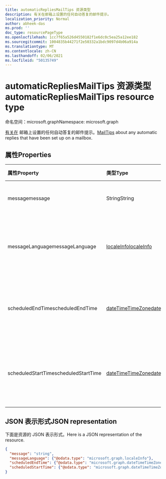 ```yaml
---
title: automaticRepliesMailTips 资源类型
description: 有关在邮箱上设置的任何自动答复的邮件提示。
localization_priority: Normal
author: abheek-das
ms.prod: ''
doc_type: resourcePageType
ms.openlocfilehash: 1cc7f65a526d4550182f1e6dc0c5ea25a12ee182
ms.sourcegitcommit: 1004835b44271f2e50332a1bdc9097d4b06a914a
ms.translationtype: MT
ms.contentlocale: zh-CN
ms.lasthandoff: 02/06/2021
ms.locfileid: "50135749"
---
```

# <a name="automaticrepliesmailtips-resource-type"></a><span data-ttu-id="b4e56-103">automaticRepliesMailTips 资源类型</span><span class="sxs-lookup"><span data-stu-id="b4e56-103">automaticRepliesMailTips resource type</span></span>

<span data-ttu-id="b4e56-104">命名空间：microsoft.graph</span><span class="sxs-lookup"><span data-stu-id="b4e56-104">Namespace: microsoft.graph</span></span>


<span data-ttu-id="b4e56-105">[有关在](../resources/mailtips.md) 邮箱上设置的任何自动答复的邮件提示。</span><span class="sxs-lookup"><span data-stu-id="b4e56-105">[MailTips](../resources/mailtips.md) about any automatic replies that have been set up on a mailbox.</span></span>

## <a name="properties"></a><span data-ttu-id="b4e56-106">属性</span><span class="sxs-lookup"><span data-stu-id="b4e56-106">Properties</span></span>
| <span data-ttu-id="b4e56-107">属性</span><span class="sxs-lookup"><span data-stu-id="b4e56-107">Property</span></span>     | <span data-ttu-id="b4e56-108">类型</span><span class="sxs-lookup"><span data-stu-id="b4e56-108">Type</span></span>   |<span data-ttu-id="b4e56-109">描述</span><span class="sxs-lookup"><span data-stu-id="b4e56-109">Description</span></span>|
|:-----|:-----|:-----|
| <span data-ttu-id="b4e56-110">message</span><span class="sxs-lookup"><span data-stu-id="b4e56-110">message</span></span> | <span data-ttu-id="b4e56-111">String</span><span class="sxs-lookup"><span data-stu-id="b4e56-111">String</span></span> | <span data-ttu-id="b4e56-112">自动答复邮件。</span><span class="sxs-lookup"><span data-stu-id="b4e56-112">The automatic reply message.</span></span> |
| <span data-ttu-id="b4e56-113">messageLanguage</span><span class="sxs-lookup"><span data-stu-id="b4e56-113">messageLanguage</span></span> | [<span data-ttu-id="b4e56-114">localeInfo</span><span class="sxs-lookup"><span data-stu-id="b4e56-114">localeInfo</span></span>](../resources/localeinfo.md) | <span data-ttu-id="b4e56-115">自动答复邮件使用的语言。</span><span class="sxs-lookup"><span data-stu-id="b4e56-115">The language that the automatic reply message is in.</span></span> |
| <span data-ttu-id="b4e56-116">scheduledEndTime</span><span class="sxs-lookup"><span data-stu-id="b4e56-116">scheduledEndTime</span></span> | [<span data-ttu-id="b4e56-117">dateTimeTimeZone</span><span class="sxs-lookup"><span data-stu-id="b4e56-117">dateTimeTimeZone</span></span>](../resources/datetimetimezone.md) | <span data-ttu-id="b4e56-118">自动答复设置为结束的日期和时间。</span><span class="sxs-lookup"><span data-stu-id="b4e56-118">The date and time that automatic replies are set to end.</span></span> |
| <span data-ttu-id="b4e56-119">scheduledStartTime</span><span class="sxs-lookup"><span data-stu-id="b4e56-119">scheduledStartTime</span></span> | [<span data-ttu-id="b4e56-120">dateTimeTimeZone</span><span class="sxs-lookup"><span data-stu-id="b4e56-120">dateTimeTimeZone</span></span>](../resources/datetimetimezone.md) | <span data-ttu-id="b4e56-121">自动答复设置为开始日期和时间。</span><span class="sxs-lookup"><span data-stu-id="b4e56-121">The date and time that automatic replies are set to begin.</span></span> |

## <a name="json-representation"></a><span data-ttu-id="b4e56-122">JSON 表示形式</span><span class="sxs-lookup"><span data-stu-id="b4e56-122">JSON representation</span></span>

<span data-ttu-id="b4e56-123">下面是资源的 JSON 表示形式。</span><span class="sxs-lookup"><span data-stu-id="b4e56-123">Here is a JSON representation of the resource.</span></span>

<!-- {
  "blockType": "resource",
  "optionalProperties": [
    "messageLanguage",
    "scheduledEndTime",
    "scheduledStartTime"
  ],
  "@odata.type": "microsoft.graph.automaticRepliesMailTips"
}-->

```json
{
  "message": "string",
  "messageLanguage": {"@odata.type": "microsoft.graph.localeInfo"},
  "scheduledEndTime": {"@odata.type": "microsoft.graph.dateTimeTimeZone"},
  "scheduledStartTime": {"@odata.type": "microsoft.graph.dateTimeTimeZone"}
}

```

<!-- uuid: 8fcb5dbc-d5aa-4681-8e31-b001d5168d79
2015-10-25 14:57:30 UTC -->
<!-- {
  "type": "#page.annotation",
  "description": "automaticRepliesMailTips resource",
  "keywords": "",
  "section": "documentation",
  "tocPath": ""
}-->


